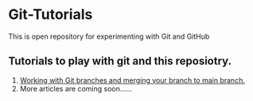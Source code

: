 # Git-Tutorials
This is open repository for experimenting with Git and GitHub

## Tutorials to play with git and this reposiotry.
1. [Working with Git branches and merging your branch to main branch.](https://medium.com/@developervick/working-with-git-branches-and-merging-your-branch-to-main-branch-dc805dcf065f "Article on medium")
2. More articles are coming soon......
